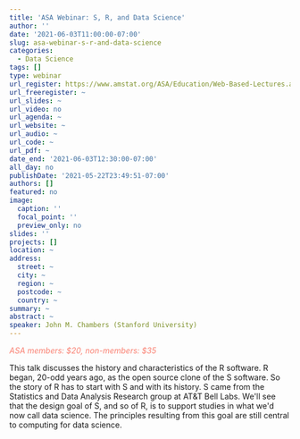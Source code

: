 ```yaml
---
title: 'ASA Webinar: S, R, and Data Science'
author: ''
date: '2021-06-03T11:00:00-07:00'
slug: asa-webinar-s-r-and-data-science
categories:
  - Data Science
tags: []
type: webinar
url_register: https://www.amstat.org/ASA/Education/Web-Based-Lectures.aspx#SRDS
url_freeregister: ~
url_slides: ~
url_video: no
url_agenda: ~
url_website: ~
url_audio: ~
url_code: ~
url_pdf: ~
date_end: '2021-06-03T12:30:00-07:00'
all_day: no
publishDate: '2021-05-22T23:49:51-07:00'
authors: []
featured: no
image:
  caption: ''
  focal_point: ''
  preview_only: no
slides: ''
projects: []
location: ~
address:
  street: ~
  city: ~
  region: ~
  postcode: ~
  country: ~
summary: ~
abstract: ~
speaker: John M. Chambers (Stanford University) 
---
```

<span style="color: salmon;">*ASA members: \$20, non-members: \$35*</span>
<!--more-->
This talk discusses the history and characteristics of the R software. R began, 20-odd years ago, as the open source clone of the S software. So the story of R has to start with S and with its history. S came from the Statistics and Data Analysis Research group at AT&T Bell Labs. We'll see that the design goal of S, and so of R, is to support studies in what we'd now call data science. The principles resulting from this goal are still central to computing for data science.